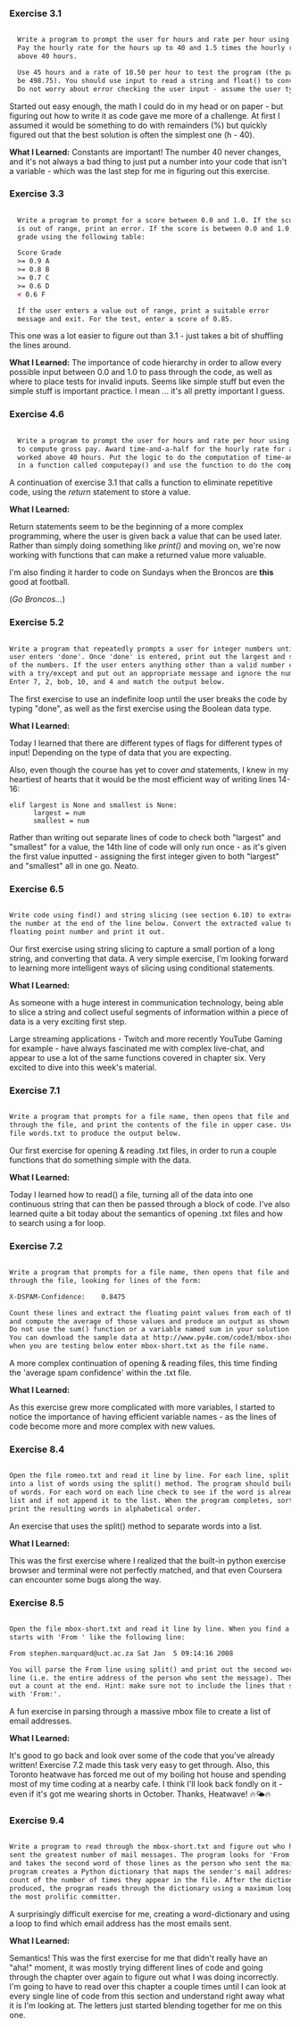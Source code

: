 ### Exercise 3.1

```html

  Write a program to prompt the user for hours and rate per hour using input to compute gross pay.
  Pay the hourly rate for the hours up to 40 and 1.5 times the hourly rate for all hours worked
  above 40 hours.

  Use 45 hours and a rate of 10.50 per hour to test the program (the pay should
  be 498.75). You should use input to read a string and float() to convert the string to a number.
  Do not worry about error checking the user input - assume the user types numbers properly.

```

Started out easy enough, the math I could do in my head or on paper - but figuring out how to write it as code gave me more of a challenge. At first I assumed it would be something to do with remainders (%) but quickly figured out that the best solution is often the simplest one (h - 40).

**What I Learned:**
Constants are important! The number 40 never changes, and it's not always a bad thing to just put a number into your code that isn't a variable - which was the last step for me in figuring out this exercise.

### Exercise 3.3

```html

  Write a program to prompt for a score between 0.0 and 1.0. If the score
  is out of range, print an error. If the score is between 0.0 and 1.0, print a
  grade using the following table:

  Score Grade
  >= 0.9 A
  >= 0.8 B
  >= 0.7 C
  >= 0.6 D
  < 0.6 F

  If the user enters a value out of range, print a suitable error
  message and exit. For the test, enter a score of 0.85.

```

This one was a lot easier to figure out than 3.1 - just takes a bit of shuffling the lines around.

**What I Learned:**
The importance of code hierarchy in order to allow every possible input between 0.0 and 1.0 to pass through the code, as well as where to place tests for invalid inputs. Seems like simple stuff but even the simple stuff is important practice. I mean ... it's all pretty important I guess.  

### Exercise 4.6

```html

  Write a program to prompt the user for hours and rate per hour using input
  to compute gross pay. Award time-and-a-half for the hourly rate for all hours
  worked above 40 hours. Put the logic to do the computation of time-and-a-half
  in a function called computepay() and use the function to do the computation.

```

A continuation of exercise 3.1 that calls a function to eliminate repetitive code, using the _return_ statement to store a value.

**What I Learned:**

Return statements seem to be the beginning of a more complex programming, where the user is given back a value that can be used later. Rather than simply doing something like _print()_ and moving on, we're now working with functions that can make a returned value more valuable.

I'm also finding it harder to code on Sundays when the Broncos are __this__ good at football.

(_Go Broncos..._)

### Exercise 5.2

```html

Write a program that repeatedly prompts a user for integer numbers until the
user enters 'done'. Once 'done' is entered, print out the largest and smallest
of the numbers. If the user enters anything other than a valid number catch it
with a try/except and put out an appropriate message and ignore the number.
Enter 7, 2, bob, 10, and 4 and match the output below.

```

The first exercise to use an indefinite loop until the user breaks the code by typing "done", as well as the first exercise using the Boolean data type.

**What I Learned:**

Today I learned that there are different types of flags for different types of input! Depending on the type of data that you are expecting.

Also, even though the course has yet to cover _and_ statements, I knew in my heartiest of hearts that it would be the most efficient way of writing lines 14-16:

```Python3
elif largest is None and smallest is None:
      largest = num
      smallest = num
```

Rather than writing out separate lines of code to check both "largest" and "smallest" for a value, the 14th line of code will only run once - as it's given the first value inputted - assigning the first integer given to both "largest" and "smallest" all in one go. Neato.

### Exercise 6.5

```html

Write code using find() and string slicing (see section 6.10) to extract
the number at the end of the line below. Convert the extracted value to a
floating point number and print it out.

```

Our first exercise using string slicing to capture a small portion of a long string, and converting that data. A very simple exercise, I'm looking forward to learning more intelligent ways of slicing using conditional statements.

**What I Learned:**

As someone with a huge interest in communication technology, being able to slice a string and collect useful segments of information within a piece of data is a very exciting first step.

Large streaming applications - Twitch and more recently YouTube Gaming for example - have always fascinated me with complex live-chat, and appear to use a lot of the same functions covered in chapter six. Very excited to dive into this week's material.

### Exercise 7.1

```html

Write a program that prompts for a file name, then opens that file and reads
through the file, and print the contents of the file in upper case. Use the
file words.txt to produce the output below.

```

Our first exercise for opening & reading .txt files, in order to run a couple functions that do something simple with the data.

**What I Learned:**

Today I learned how to read() a file, turning all of the data into one continuous string that can then be passed through a block of code. I've also learned quite a bit today about the semantics of opening .txt files and how to search using a for loop.

### Exercise 7.2

```html

Write a program that prompts for a file name, then opens that file and reads
through the file, looking for lines of the form:

X-DSPAM-Confidence:    0.8475

Count these lines and extract the floating point values from each of the lines
and compute the average of those values and produce an output as shown below.
Do not use the sum() function or a variable named sum in your solution.
You can download the sample data at http://www.py4e.com/code3/mbox-short.txt
when you are testing below enter mbox-short.txt as the file name.

```

A more complex continuation of opening & reading files, this time finding the 'average spam confidence' within the .txt file.

**What I Learned:**

As this exercise grew more complicated with more variables, I started to notice the importance of having efficient variable names - as the lines of code become more and more complex with new values.

### Exercise 8.4

```html

Open the file romeo.txt and read it line by line. For each line, split the line
into a list of words using the split() method. The program should build a list
of words. For each word on each line check to see if the word is already in the
list and if not append it to the list. When the program completes, sort and
print the resulting words in alphabetical order.

```

An exercise that uses the split() method to separate words into a list.

**What I Learned:**

This was the first exercise where I realized that the built-in python exercise browser and terminal were not perfectly matched, and that even Coursera can encounter some bugs along the way.

### Exercise 8.5

```html

Open the file mbox-short.txt and read it line by line. When you find a line that
starts with 'From ' like the following line:

From stephen.marquard@uct.ac.za Sat Jan  5 09:14:16 2008

You will parse the From line using split() and print out the second word in the
line (i.e. the entire address of the person who sent the message). Then print
out a count at the end. Hint: make sure not to include the lines that start
with 'From:'.

```

A fun exercise in parsing through a massive mbox file to create a list of email addresses.

**What I Learned:**

It's good to go back and look over some of the code that you've already written! Exercise 7.2 made this task very easy to get through. Also, this Toronto heatwave has forced me out of my boiling hot house and spending most of my time coding at a nearby cafe. I think I'll look back fondly on it -  even if it's got me wearing shorts in October. Thanks, Heatwave! 🔥🌤🔥

### Exercise 9.4

```html

Write a program to read through the mbox-short.txt and figure out who has the
sent the greatest number of mail messages. The program looks for 'From ' lines
and takes the second word of those lines as the person who sent the mail. The
program creates a Python dictionary that maps the sender's mail address to a
count of the number of times they appear in the file. After the dictionary is
produced, the program reads through the dictionary using a maximum loop to find
the most prolific committer.

```

A surprisingly difficult exercise for me, creating a word-dictionary and using a loop to find which email address has the most emails sent.

**What I Learned:**

Semantics! This was the first exercise for me that didn't really have an "aha!" moment, it was mostly trying different lines of code and going through the chapter over again to figure out what I was doing incorrectly. I'm going to have to read over this chapter a couple times until I can look at every single line of code from this section and understand right away what it is I'm looking at. The letters just started blending together for me on this one.
